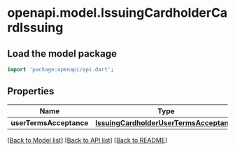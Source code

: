 # openapi.model.IssuingCardholderCardIssuing

## Load the model package
```dart
import 'package:openapi/api.dart';
```

## Properties
Name | Type | Description | Notes
------------ | ------------- | ------------- | -------------
**userTermsAcceptance** | [**IssuingCardholderUserTermsAcceptance**](IssuingCardholderUserTermsAcceptance.md) |  | [optional] 

[[Back to Model list]](../README.md#documentation-for-models) [[Back to API list]](../README.md#documentation-for-api-endpoints) [[Back to README]](../README.md)


